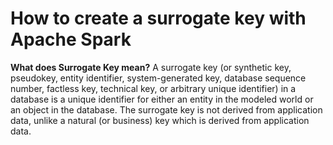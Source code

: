 # How to create a surrogate key with Apache Spark

 **What does  Surrogate Key  mean?**
 A surrogate key (or synthetic key, pseudokey, entity identifier, system-generated key, database sequence number, factless key, technical key, or arbitrary unique identifier) in a database is a unique identifier for either an entity in the modeled world or an object in the database. The surrogate key is not derived from application data, unlike a natural (or business) key which is derived from application data.
 
 
 
<!--stackedit_data:
eyJoaXN0b3J5IjpbLTE2MTAwNTc4MzcsLTU1ODkwODA3NywtMT
A0ODQ3NTk0NSwtMjA4ODc0NjYxMiwtNDUyODAyMDQ0LDYzNzIx
ODM4NywxMzcwNzAzMjQ1LDEwNzcyNjIyNTksMjU2NjIwODQ0LD
EwOTYxNTI2OSwtMzk3NzM3OTM1LDIwMTY5MTExNzAsLTEzMTA0
MDE5MDAsMTYxMDE4Nzc1NSwtNjE4NTc2NzM1LC0xODA1NjA5MD
Q3LC03NDczMDQ0MDUsLTE5NjUyMDY2MywtMTAzMzU3NzE3MCw5
NTM3NzE5NThdfQ==
-->